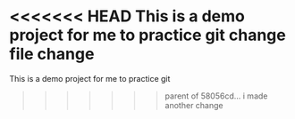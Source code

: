 <<<<<<< HEAD
This is a demo project for me to practice git
change
file change 
=======
This is a demo project for me to practice git 
>>>>>>> parent of 58056cd... i made another change
